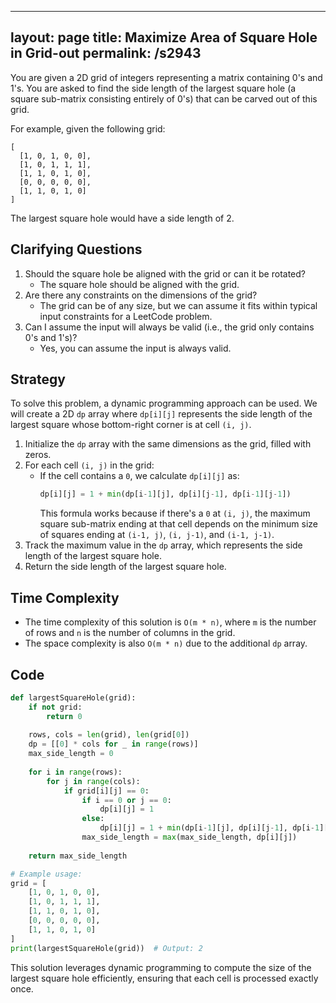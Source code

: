 
---
layout: page
title:  Maximize Area of Square Hole in Grid-out
permalink: /s2943
---
You are given a 2D grid of integers representing a matrix containing 0's and 1's. You are asked to find the side length of the largest square hole (a square sub-matrix consisting entirely of 0's) that can be carved out of this grid.

For example, given the following grid:
```
[
  [1, 0, 1, 0, 0],
  [1, 0, 1, 1, 1],
  [1, 1, 0, 1, 0],
  [0, 0, 0, 0, 0],
  [1, 1, 0, 1, 0]
]
```
The largest square hole would have a side length of 2.

## Clarifying Questions
1. Should the square hole be aligned with the grid or can it be rotated?
   - The square hole should be aligned with the grid.
2. Are there any constraints on the dimensions of the grid?
   - The grid can be of any size, but we can assume it fits within typical input constraints for a LeetCode problem.
3. Can I assume the input will always be valid (i.e., the grid only contains 0's and 1's)?
   - Yes, you can assume the input is always valid.

## Strategy
To solve this problem, a dynamic programming approach can be used. We will create a 2D `dp` array where `dp[i][j]` represents the side length of the largest square whose bottom-right corner is at cell `(i, j)`.

1. Initialize the `dp` array with the same dimensions as the grid, filled with zeros.
2. For each cell `(i, j)` in the grid:
   - If the cell contains a `0`, we calculate `dp[i][j]` as:
     ```python
     dp[i][j] = 1 + min(dp[i-1][j], dp[i][j-1], dp[i-1][j-1])
     ```
     This formula works because if there's a `0` at `(i, j)`, the maximum square sub-matrix ending at that cell depends on the minimum size of squares ending at `(i-1, j)`, `(i, j-1)`, and `(i-1, j-1)`.
3. Track the maximum value in the `dp` array, which represents the side length of the largest square hole.
4. Return the side length of the largest square hole.

## Time Complexity
- The time complexity of this solution is `O(m * n)`, where `m` is the number of rows and `n` is the number of columns in the grid.
- The space complexity is also `O(m * n)` due to the additional `dp` array.

## Code

```python
def largestSquareHole(grid):
    if not grid:
        return 0
    
    rows, cols = len(grid), len(grid[0])
    dp = [[0] * cols for _ in range(rows)]
    max_side_length = 0
    
    for i in range(rows):
        for j in range(cols):
            if grid[i][j] == 0:
                if i == 0 or j == 0:
                    dp[i][j] = 1
                else:
                    dp[i][j] = 1 + min(dp[i-1][j], dp[i][j-1], dp[i-1][j-1])
                max_side_length = max(max_side_length, dp[i][j])
    
    return max_side_length

# Example usage:
grid = [
    [1, 0, 1, 0, 0],
    [1, 0, 1, 1, 1],
    [1, 1, 0, 1, 0],
    [0, 0, 0, 0, 0],
    [1, 1, 0, 1, 0]
]
print(largestSquareHole(grid))  # Output: 2
```

This solution leverages dynamic programming to compute the size of the largest square hole efficiently, ensuring that each cell is processed exactly once.